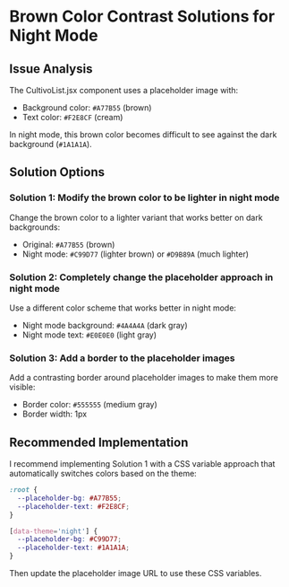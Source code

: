 # Brown Color Contrast Solutions for Night Mode

## Issue Analysis
The CultivoList.jsx component uses a placeholder image with:
- Background color: `#A77B55` (brown)
- Text color: `#F2E8CF` (cream)

In night mode, this brown color becomes difficult to see against the dark background (`#1A1A1A`).

## Solution Options

### Solution 1: Modify the brown color to be lighter in night mode
Change the brown color to a lighter variant that works better on dark backgrounds:
- Original: `#A77B55` (brown)
- Night mode: `#C99D77` (lighter brown) or `#D9B89A` (much lighter)

### Solution 2: Completely change the placeholder approach in night mode
Use a different color scheme that works better in night mode:
- Night mode background: `#4A4A4A` (dark gray)
- Night mode text: `#E0E0E0` (light gray)

### Solution 3: Add a border to the placeholder images
Add a contrasting border around placeholder images to make them more visible:
- Border color: `#555555` (medium gray)
- Border width: 1px

## Recommended Implementation
I recommend implementing Solution 1 with a CSS variable approach that automatically switches colors based on the theme:

```css
:root {
  --placeholder-bg: #A77B55;
  --placeholder-text: #F2E8CF;
}

[data-theme='night'] {
  --placeholder-bg: #C99D77;
  --placeholder-text: #1A1A1A;
}
```

Then update the placeholder image URL to use these CSS variables.